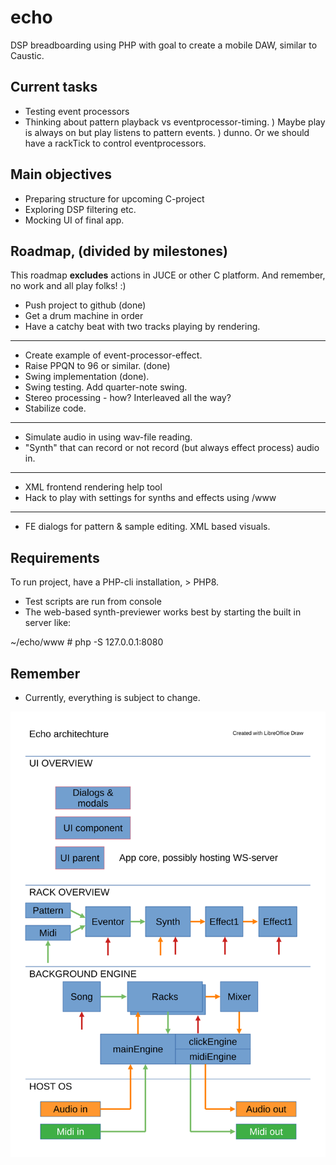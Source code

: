 # echo
DSP breadboarding using PHP with goal to create a mobile DAW, similar to Caustic.

## Current tasks
* Testing event processors
* Thinking about pattern playback vs eventprocessor-timing.
  ) Maybe play is always on but play listens to pattern events.
  ) dunno. Or we should have a rackTick to control eventprocessors.

## Main objectives
* Preparing structure for upcoming C-project
* Exploring DSP filtering etc.
* Mocking UI of final app.

## Roadmap, (divided by milestones)
This roadmap **excludes** actions in JUCE or other C platform.
And remember, no work and all play folks! :)

* Push project to github (done)
* Get a drum machine in order
* Have a catchy beat with two tracks playing by rendering.
---
* Create example of event-processor-effect.
* Raise PPQN to 96 or similar. (done)
* Swing implementation (done).
* Swing testing. Add quarter-note swing.
* Stereo processing - how? Interleaved all the way?
* Stabilize code.
---
* Simulate audio in using wav-file reading.
* "Synth" that can record or not record (but always effect process) audio in.
---
* XML frontend rendering help tool
* Hack to play with settings for synths and effects using /www
---
* FE dialogs for pattern & sample editing. XML based visuals.


## Requirements
To run project, have a PHP-cli installation, > PHP8.

* Test scripts are run from console
* The web-based synth-previewer works best by starting the built in server like:

 ~/echo/www # php -S 127.0.0.1:8080

## Remember
* Currently, everything is subject to change.
 
![image info](./overview.svg)
